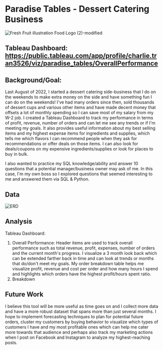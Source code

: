 # Paradise Tables - Dessert Catering Business
![Fresh Fruit illustration Food Logo (2)-modified](https://github.com/ctran2320/paradise_tables/assets/133697095/ba112350-f975-4933-a101-5394fa881f5a)

## Tableau Dashboard: https://public.tableau.com/app/profile/charlie.tran3526/viz/paradise_tables/OverallPerformance

## Background/Goal:
Last August of 2022, I started a dessert catering side-business that I do on the weekends to make extra money on the side and have something fun I can do on the weekends! I've had many orders since then, sold thousands of dessert cups and various other items and have made decent money that offsets a lot of monthly spending so I can save most of my salary from my W-2 job. I created a Tableau Dashboard to track my performance in terms of profit, revenue, number of orders and can let me see any trends or if I'm meeting my goals. It also provides useful information about my best selling items and my highest expense items for ingredients and supplies, which tells me which flavors I can recommend people when they ask for recommendations or offer deals on those items. I can also look for deals/coupons on my expensive ingredients/supplies or look for places to buy in bulk. 

I also wanted to practice my SQL knowledge/ability and answer 10 questions that a potential manager/business owner may ask of me. In this case, I'm my own boss so I explored questions that seemed interesting to me and answered them via SQL & Python.

## Data
![ERD](https://github.com/ctran2320/paradise_tables/assets/133697095/c3bb9212-f1c5-4ff4-9c04-62af816fbf92)

## Analysis
Tableau Dashboard:
1. Overall Performance: Header items are used to track overall performance such as total revenue, profit, expenses, number of orders and the current month's progress. I visualize a 3 month look back which can be extended farther back in time and can look at trends or months that do/don't meet my goals. My order breakdown table helps me visualize profit, revenue and cost per order and how many hours I spend and highlights which orders have the highest profit/hours spent ratio. 
2. Breakdown


## Future Work
I believe this tool will be more useful as time goes on and I collect more data and have a more robust dataset that spans more than just several months. I hope to implement forecasting techniques to plan for potential future orders, cluster my customers by buying behavior to visualize which types of customers I have and my most profitable ones which can help me cater more towards that audience and perhaps also track my marketing actions when I post on Facebook and Instagram to analyze my highest-reaching posts. 
